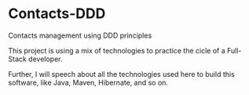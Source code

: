 # Contacts-DDD
Contacts management using DDD principles

This project is using a mix of technologies to practice the cicle of a Full-Stack developer.

Further, I will speech about all the technologies used here to build this software, like Java, Maven, Hibernate, and so on.

